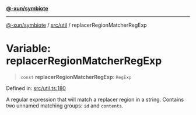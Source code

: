 [**@-xun/symbiote**](../../../README.md)

***

[@-xun/symbiote](../../../README.md) / [src/util](../README.md) / replacerRegionMatcherRegExp

# Variable: replacerRegionMatcherRegExp

> `const` **replacerRegionMatcherRegExp**: `RegExp`

Defined in: [src/util.ts:180](https://github.com/Xunnamius/symbiote/blob/559506ed93a747d618979a74bc2b1db446959ba9/src/util.ts#L180)

A regular expression that will match a replacer region in a string. Contains
two unnamed matching groups: `id` and `contents`.

